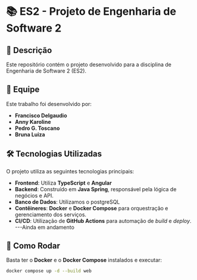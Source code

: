 # 📚 ES2 - Projeto de Engenharia de Software 2

## 📝 Descrição

Este repositório contém o projeto desenvolvido para a disciplina de Engenharia de Software 2 (ES2). 

## 👥 Equipe

Este trabalho foi desenvolvido por:

* **Francisco Delgaudio**
* **Anny Karoline**
* **Pedro G. Toscano**
* **Bruna Luiza**

## 🛠️ Tecnologias Utilizadas

O projeto utiliza as seguintes tecnologias principais:

* **Frontend**: Utiliza **TypeScript** e **Angular**
* **Backend**: Construído em **Java Spring**, responsável pela lógica de negócios e API.
* **Banco de Dados**: Utilizamos o postgreSQL
* **Contêineres**: **Docker** e **Docker Compose** para orquestração e gerenciamento dos serviços.
* **CI/CD**: Utilização de **GitHub Actions** para automação de *build* e *deploy*. ---Ainda em andamento

## 🚀 Como Rodar

Basta ter o **Docker** e o **Docker Compose** instalados e executar:

```bash
docker compose up -d --build web
